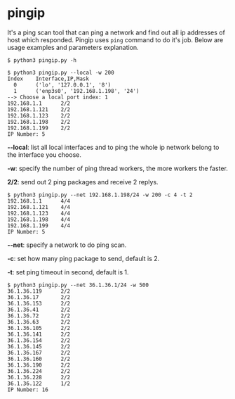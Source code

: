 # pingip

It's a ping scan tool that can ping a network and find out all ip addresses
of host which responded. Pingip uses `ping` command to do it's job. Below
are usage examples and parameters explanation.

```shell
$ python3 pingip.py -h
```

```shell
$ python3 pingip.py --local -w 200
Index    Interface,IP,Mask
  0      ('lo', '127.0.0.1', '8')
  1      ('enp3s0', '192.168.1.198', '24')
--> Choose a local port index: 1
192.168.1.1      2/2
192.168.1.121    2/2
192.168.1.123    2/2
192.168.1.198    2/2
192.168.1.199    2/2
IP Number: 5
```

**--local**: list all local interfaces and to ping the whole ip network belong
to the interface you choose.

**-w**: specify the number of ping thread workers, the more workers the faster.

**2/2**: send out 2 ping packages and receive 2 replys.

```shell
$ python3 pingip.py --net 192.168.1.198/24 -w 200 -c 4 -t 2
192.168.1.1      4/4
192.168.1.121    4/4
192.168.1.123    4/4
192.168.1.198    4/4
192.168.1.199    4/4
IP Number: 5
```

**--net**: specify a network to do ping scan.

**-c**: set how many ping package to send, default is 2.

**-t**: set ping timeout in second, default is 1.

```shell
$ python3 pingip.py --net 36.1.36.1/24 -w 500
36.1.36.119      2/2
36.1.36.17       2/2
36.1.36.153      2/2
36.1.36.41       2/2
36.1.36.72       2/2
36.1.36.63       2/2
36.1.36.105      2/2
36.1.36.141      2/2
36.1.36.154      2/2
36.1.36.145      2/2
36.1.36.167      2/2
36.1.36.160      2/2
36.1.36.190      2/2
36.1.36.224      2/2
36.1.36.228      2/2
36.1.36.122      1/2
IP Number: 16
```
